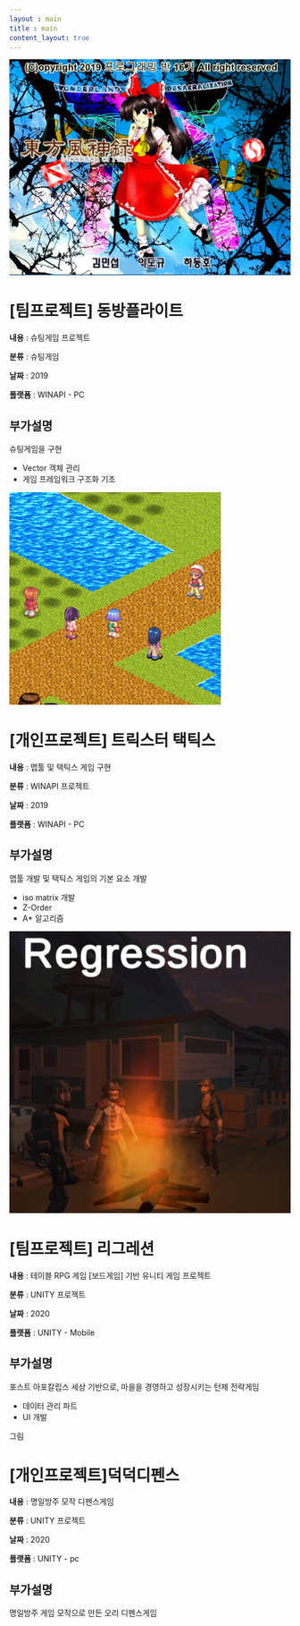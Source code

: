 ```yaml
---
layout : main
title : main
content_layout: true
---
```


<div class="card">
  <div class="card-top">
    <div class="image"><a href="/data/동방플라이트.pdf"><img src="/images/portfolio/동방플라이트.png"/></a></div>
    <div class="info">
      <h1> [팀프로젝트] 동방플라이트</h1>
      <p><strong>내용</strong> : 슈팅게임 프로젝트</p>
      <p><strong>분류</strong> : 슈팅게임</p>
      <p><strong>날짜</strong> : 2019</p>
      <p><strong>플랫폼</strong> : WINAPI - PC</p>
    </div>
  </div>
  <div class="card-bottom">
    <h2>부가설명</h2>
    <p>슈팅게임을 구현</p>
    <ul>
      <li>Vector 객체 관리</li>
      <li>게임 프레임워크 구조화 기초</li>
    </ul>
  </div>
</div>
<div class="card">
  <div class="card-top">
    <div class="image"><a href="/data/트릭스터 택틱스 기술문서.pdf"><img src="/images/portfolio/트릭스터 택틱스 기술문서.png"/></a></div>
    <div class="info">
      <h1>[개인프로젝트] 트릭스터 택틱스</h1>
      <p><strong>내용</strong> : 맵툴 및 택틱스 게임 구현</p>
      <p><strong>분류</strong> : WINAPI 프로젝트</p>
      <p><strong>날짜</strong> : 2019</p>
      <p><strong>플랫폼</strong> : WINAPI - PC</p>
    </div>
  </div>
  <div class="card-bottom">
    <h2>부가설명</h2>
    <p>맵툴 개발 및 택틱스 게임의 기본 요소 개발</p>
    <ul>
      <li>iso matrix 개발</li>
      <li>Z-Order</li>
      <li>A* 알고리즘</li>
    </ul>
  </div>
</div>
<div class="card">
  <div class="card-top">
    <div class="image"><a href="/data/리그레션 기술문서.pdf"><img src="/images/portfolio/리그레션 기술문서.png"/></a></div>
    <div class="info">
      <h1>[팀프로젝트] 리그레션</h1>
      <p><strong>내용</strong> : 테이블 RPG 게임 [보드게임] 기반 유니티 게임 프로젝트</p>
      <p><strong>분류</strong> : UNITY 프로젝트</p>
      <p><strong>날짜</strong> : 2020</p>
      <p><strong>플랫폼</strong> : UNITY - Mobile</p>
    </div>
  </div>
  <div class="card-bottom">
    <h2>부가설명</h2>
    <p>포스트 아포칼립스 세상 기반으로, 마을을 경영하고 성장시키는 턴제 전략게임</p>
    <ul>
      <li>데이터 관리 파트</li>
      <li>UI 개발</li>
    </ul>
  </div>
</div>
<div class="card">
  <div class="card-top">
    <div class="image">그림</div>
    <div class="info">
      <h1>[개인프로젝트]덕덕디펜스</h1>
      <p><strong>내용</strong> : 명일방주 모작 디펜스게임</p>
      <p><strong>분류</strong> : UNITY 프로젝트</p>
      <p><strong>날짜</strong> : 2020</p>
      <p><strong>플랫폼</strong> : UNITY - pc</p>
    </div>
  </div>
  <div class="card-bottom">
    <h2>부가설명</h2>
    <p>명일방주 게임 모작으로 만든 오리 디펜스게임</p>
  </div>
</div>